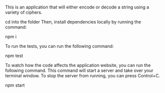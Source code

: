 This is an application that will either encode or decode a string using a variety of ciphers.

cd into the folder
Then, install dependencies locally by running the command:

npm i

To run the tests, you can run the following command:

npm test

To watch how the code affects the application website, you can run the following command. This command will start a server and take over your terminal window. To stop the server from running, you can press Control+C.

npm start
